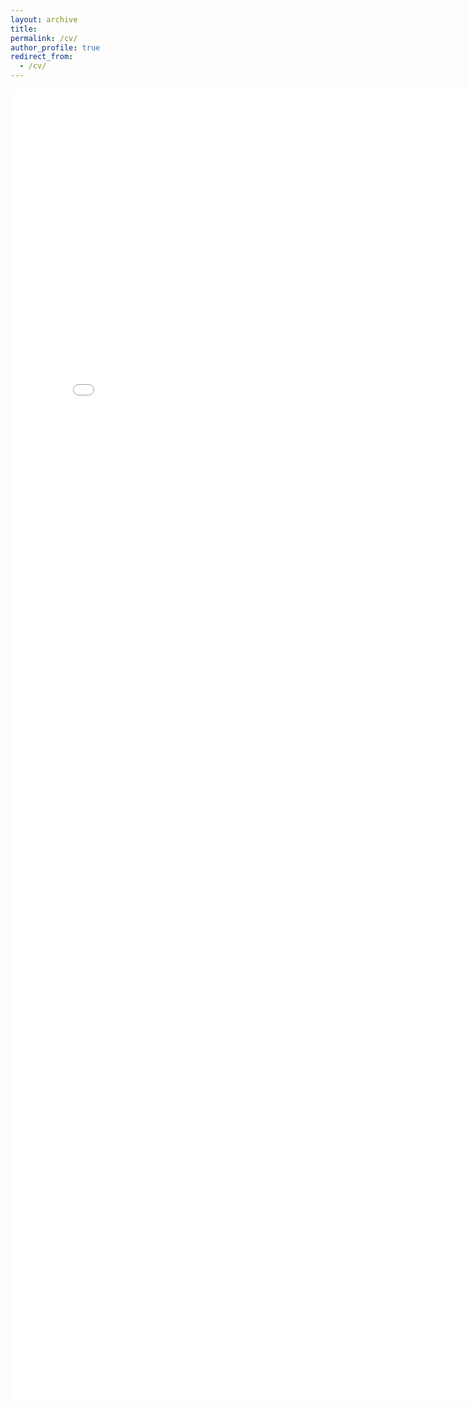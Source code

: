 ```yaml
---
layout: archive
title: 
permalink: /cv/
author_profile: true
redirect_from: 
  - /cv/
---
```


<!-- {% include base_path %} -->

<embed src="../images/CV_JulienBoussard.pdf" width="800px" height="2100px" /> 
